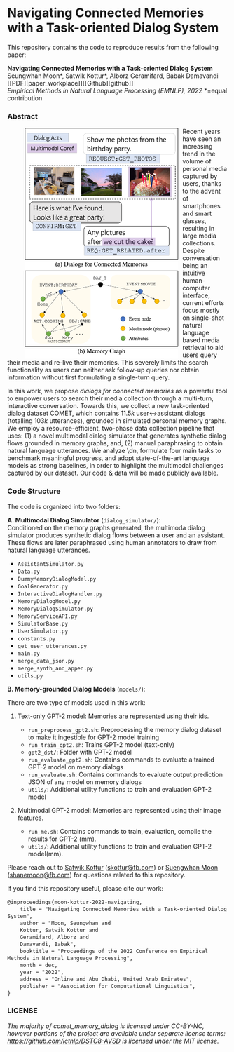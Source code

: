 # Navigating Connected Memories with a Task-oriented Dialog System

This repository contains the code to reproduce results from the following paper:

**Navigating Connected Memories with a Task-oriented Dialog System**  
Seungwhan Moon\*, Satwik Kottur\*, Alborz Geramifard, Babak Damavandi  
[[PDF][paper_workplace]][[Github][github]]  
*Empirical Methods in Natural Language Processing (EMNLP), 2022*
\*=equal contribution

### Abstract

<figure>
<img src="./teaser_memory_dialog.png"
     alt="Teaser Figure"
     width="350px",
     style="float: left; margin-right: 10px;" 
 />
</figure> 


Recent years have seen an increasing trend in the volume of personal media captured by users, thanks 
to the advent of smartphones and smart glasses, resulting in large media collections.
Despite conversation being an intuitive human-computer interface, current efforts focus mostly
on single-shot natural language based media retrieval to aid users query their media and 
re-live their memories. This severely limits the search functionality as users can neither ask 
follow-up queries nor obtain information without first formulating a single-turn query.

In this work, we propose *dialogs for connected memories* as a powerful tool to empower
users to search their media collection through a multi-turn, interactive conversation.
Towards this, we collect a new task-oriented dialog dataset COMET, which contains $11.5k$ 
user↔assistant dialogs (totalling $103k$ utterances), grounded in simulated personal memory graphs.
We employ a resource-efficient, two-phase data collection pipeline that uses:
(1) a novel multimodal dialog simulator that generates synthetic dialog flows grounded in 
memory graphs, and,
(2) manual paraphrasing to obtain natural language utterances.
We analyze \dn, formulate four main tasks to benchmark meaningful progress, and adopt
state-of-the-art language models as strong baselines, in order to highlight the 
multimodal challenges captured by our dataset.
Our code \& data will be made publicly available.



### Code Structure

The code is organized into two folders:

**A. Multimodal Dialog Simulator** (`dialog_simulator/`):  
Conditioned on the memory graphs generated, the multimoda dialog simulator produces synthetic
dialog flows between a user and an assistant. 
These flows are later paraphrased using human annotators to draw from natural language utterances.

* `AssistantSimulator.py`
* `Data.py`
* `DummyMemoryDialogModel.py`
* `GoalGenerator.py`
* `InteractiveDialogHandler.py`
* `MemoryDialogModel.py`
* `MemoryDialogSimulator.py`
* `MemoryServiceAPI.py`
* `SimulatorBase.py`
* `UserSimulator.py`
* `constants.py`
* `get_user_utterances.py`
* `main.py`
* `merge_data_json.py`
* `merge_synth_and_appen.py`
* `utils.py`


**B. Memory-grounded Dialog Models** (`models/`):

There are two type of models used in this work:

1. Text-only GPT-2 model: Memories are represented using their ids.
    * `run_preprocess_gpt2.sh`: Preprocessing the memory dialog dataset to make it ingestible for GPT-2 model training
    * `run_train_gpt2.sh`: Trains GPT-2 model (text-only)
    * `gpt2_dst/`: Folder with GPT-2 model
    * `run_evaluate_gpt2.sh`: Contains commands to evaluate a trained GPT-2 model on memory dialogs
    * `run_evaluate.sh`: Contains commands to evaluate output prediction JSON of any model on memory dialogs
    * `utils/`: Additional utility functions to train and evaluation GPT-2 model

2. Multimodal GPT-2 model: Memories are represented using their image features.
    * `run_me.sh`: Contains commands to train, evaluation, compile the results for GPT-2 (mm).
    * `utils/`: Additional utility functions to train and evaluation GPT-2 model(mm).


Please reach out to [Satwik Kottur][satwik_link] (skottur@fb.com) 
or [Suengwhan Moon][shane_link] (shanemoon@fb.com) for questions related to this repository.


If you find this repository useful, please cite our work:

```
@inproceedings{moon-kottur-2022-navigating,
    title = "Navigating Connected Memories with a Task-oriented Dialog System",
    author = "Moon, Seungwhan and 
    Kottur, Satwik Kottur and
    Geramifard, Alborz and
    Damavandi, Babak",
    booktitle = "Proceedings of the 2022 Conference on Empirical Methods in Natural Language Processing",
    month = dec,
    year = "2022",
    address = "Online and Abu Dhabi, United Arab Emirates",
    publisher = "Association for Computational Linguistics",
}
```


### LICENSE
*The majority of comet\_memory\_dialog is licensed under CC-BY-NC, however 
portions of the project are available under separate 
license terms: https://github.com/ictnlp/DSTC8-AVSD is licensed 
under the MIT license.*

[paper_pdf]: 
[github]:https://github.com/facebookresearch/comet_memory_dialog
[curated_lists]: https://drive.google.com/drive/folders/1V4RqUR0oSr2wwI4-ukx_V3NlP9IUHKoT?usp=sharing
[satwik_link]: https://satwikkottur.github.io/
[shane_link]: https://shanemoon.com/
